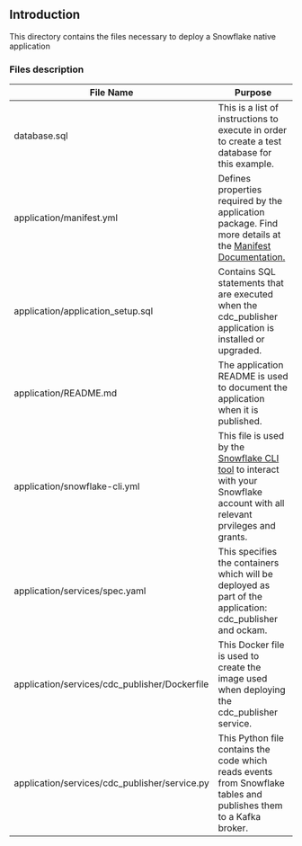 ## Introduction

This directory contains the files necessary to deploy a Snowflake native application

### Files description

| File Name                                     | Purpose                                                                                                                                                                                             |
|-----------------------------------------------|-----------------------------------------------------------------------------------------------------------------------------------------------------------------------------------------------------|
| database.sql                                  | This is a list of instructions to execute in order to create a test database for this example.                                                                                                      |
| application/manifest.yml                      | Defines properties required by the application package. Find more details at the [Manifest Documentation.](https://docs.snowflake.com/en/developer-guide/native-apps/creating-manifest)             
| application/application_setup.sql             | Contains SQL statements that are executed when the cdc_publisher application is installed or upgraded.                                                                                              |
| application/README.md                         | The application README is used to document the application when it is published.                                                                                                                    |
| application/snowflake-cli.yml                 | This file is used by the [Snowflake CLI tool](https://docs.snowflake.com/en/developer-guide/snowflake-cli-v2/index) to interact with your Snowflake account with all relevant prvileges and grants. |
| application/services/spec.yaml                | This specifies the containers which will be deployed as part of the application: cdc_publisher and ockam.                                                                                           |
| application/services/cdc_publisher/Dockerfile | This Docker file is used to create the image used when deploying the cdc_publisher service.                                                                                                         |
| application/services/cdc_publisher/service.py | This Python file contains the code which reads events from Snowflake tables and publishes them to a Kafka broker.                                                                                   |
